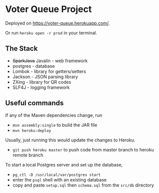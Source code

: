 # Voter Queue Project

Deployed on <link>https://voter-queue.herokuapp.com/</link>.

Or run `heroku open -r prod` in your terminal.

## The Stack
* ~~SparkJava~~ Javalin - web framework
* postgres - database 
* Lombok - library for getters/setters
* Jackson  - JSON parsing library 
* ZXing - library for QR codes
* SLF4J - logging framework

## Useful commands 
If any of the Maven dependencies change, run 
* `mvn assembly:single` to build the JAR file
* `mvn heroku:deploy`

Usually, just running this would update the changes to Heroku.
* `git push heroku master` to push code from master branch to heroku remote branch


To start a local Postgres server and set up the database,  
* `pg_ctl -D /usr/local/var/postgres start`
* enter the `psql` shell with an existing database 
* copy and paste `setup.sql` then `schema.sql` from the `src/db` directory
